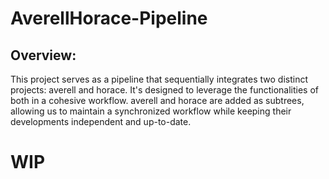# AverellHorace-Pipeline
## Overview:
This project serves as a pipeline that sequentially integrates two distinct projects: averell and horace. It's designed to leverage the functionalities of both in a cohesive workflow. averell and horace are added as subtrees, allowing us to maintain a synchronized workflow while keeping their developments independent and up-to-date.

# WIP
